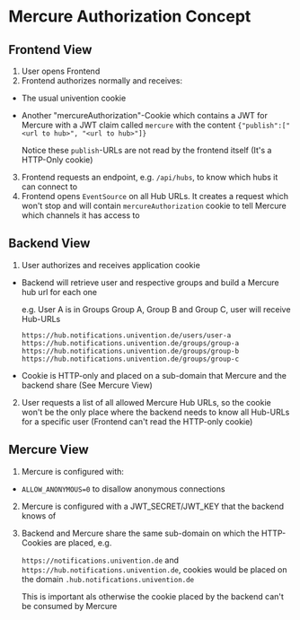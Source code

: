 # Mercure Authorization Concept

## Frontend View

1. User opens Frontend
2. Frontend authorizes normally and receives:
  - The usual univention cookie
  - Another "mercureAuthorization"-Cookie which contains a JWT for Mercure with
    a JWT claim called `mercure` with the content `{"publish":["<url to hub>", "<url to hub>"]}`

    Notice these `publish`-URLs are not read by the frontend itself (It's a HTTP-Only cookie)
3. Frontend requests an endpoint, e.g. `/api/hubs`, to know which hubs it can connect to
4. Frontend opens `EventSource` on all Hub URLs. It creates a request which won't stop and
   will contain `mercureAuthorization` cookie to tell Mercure which channels it has access to

## Backend View

1. User authorizes and receives application cookie
  - Backend will retrieve user and respective groups and build a Mercure hub url for each one

    e.g. User A is in Groups Group A, Group B and Group C, user will receive Hub-URLs

    ```
    https://hub.notifications.univention.de/users/user-a
    https://hub.notifications.univention.de/groups/group-a
    https://hub.notifications.univention.de/groups/group-b
    https://hub.notifications.univention.de/groups/group-c
    ```
  - Cookie is HTTP-only and placed on a sub-domain that Mercure and the backend share (See Mercure View)
2. User requests a list of all allowed Mercure Hub URLs, so the cookie won't be the only place
   where the backend needs to know all Hub-URLs for a specific user (Frontend can't read the HTTP-only cookie)


## Mercure View

1. Mercure is configured with:
  - `ALLOW_ANONYMOUS=0` to disallow anonymous connections
2. Mercure is configured with a JWT_SECRET/JWT_KEY that the backend knows of
3. Backend and Mercure share the same sub-domain on which the HTTP-Cookies are placed, e.g.
   
   `https://notifications.univention.de` and `https://hub.notifications.univention.de`, cookies would be placed
   on the domain `.hub.notifications.univention.de`

   This is important als otherwise the cookie placed by the backend can't be consumed by Mercure
   
